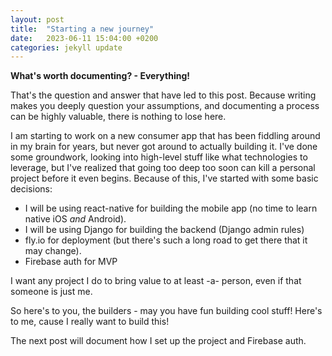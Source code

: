 ```yaml
---
layout: post
title:  "Starting a new journey"
date:   2023-06-11 15:04:00 +0200
categories: jekyll update
---
```

**What's worth documenting? - Everything!**

That's the question and answer that have led to this post. Because writing makes you deeply question your assumptions, and documenting a process can be highly valuable, there is nothing to lose here.

I am starting to work on a new consumer app that has been fiddling around in my brain for years, but never got around to actually building it.
I've done some groundwork, looking into high-level stuff like what technologies to leverage, but I've realized that going too deep too soon can kill a personal project before it even begins.
Because of this, I've started with some basic decisions:
* I will be using react-native for building the mobile app (no time to learn native iOS _and_ Android).
* I will be using Django for building the backend (Django admin rules)
* fly.io for deployment (but there's such a long road to get there that it may change).
* Firebase auth for MVP

I want any project I do to bring value to at least -a- person, even if that someone is just me.

So here's to you, the builders - may you have fun building cool stuff! Here's to me, cause I really want to build this!

The next post will document how I set up the project and Firebase auth.
